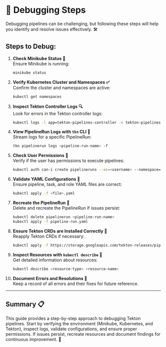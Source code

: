 # 🐞 Debugging Steps

Debugging pipelines can be challenging, but following these steps will help you identify and resolve issues effectively. 🛠️

## Steps to Debug:
1. **Check Minikube Status 🐳**  
    Ensure Minikube is running:
    ```bash
    minikube status
    ```

2. **Verify Kubernetes Cluster and Namespaces ✅**  
    Confirm the cluster and namespaces are active:
    ```bash
    kubectl get namespaces
    ```

3. **Inspect Tekton Controller Logs 🔍**  
    Look for errors in the Tekton controller logs:
    ```bash
    kubectl logs -l app=tekton-pipelines-controller -n tekton-pipelines
    ```

4. **View PipelineRun Logs with `tkn` CLI 📜**  
    Stream logs for a specific PipelineRun:
    ```bash
    tkn pipelinerun logs <pipeline-run-name> -f
    ```

5. **Check User Permissions 🔐**  
    Verify if the user has permissions to execute pipelines:
    ```bash
    kubectl auth can-i create pipelineruns --as=<username> --namespace=default
    ```

6. **Validate YAML Configurations 📄**  
    Ensure pipeline, task, and role YAML files are correct:
    ```bash
    kubectl apply -f <file>.yaml
    ```

7. **Recreate the PipelineRun 🔄**  
    Delete and recreate the PipelineRun if issues persist:
    ```bash
    kubectl delete pipelinerun <pipeline-run-name>
    kubectl apply -f pipeline-run.yaml
    ```

8. **Ensure Tekton CRDs are Installed Correctly 🔧**  
    Reapply Tekton CRDs if necessary:
    ```bash
    kubectl apply -f https://storage.googleapis.com/tekton-releases/pipeline/latest/release.yaml
    ```

9. **Inspect Resources with `kubectl describe` 🧐**  
    Get detailed information about resources:
    ```bash
    kubectl describe <resource-type> <resource-name>
    ```

10. **Document Errors and Resolutions 📝**  
     Keep a record of all errors and their fixes for future reference.

---

## Summary 📋  
This guide provides a step-by-step approach to debugging Tekton pipelines. Start by verifying the environment (Minikube, Kubernetes, and Tekton), inspect logs, validate configurations, and ensure proper permissions. If issues persist, recreate resources and document findings for continuous improvement. 🚀
